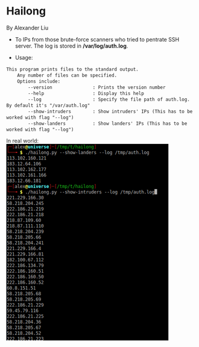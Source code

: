 Hailong
======

By Alexander Liu

* To IPs from those brute-force scanners who tried to pentrate SSH server. The log is stored in **/var/log/auth.log**.

* Usage:   


```
This program prints files to the standard output.
    Any number of files can be specified.
    Options include:
        --version               : Prints the version number
        --help                  : Display this help
        --log                   : Specify the file path of auth.log. By default it's "/var/auth.log"
        --show-intruders        : Show intruders' IPs (This has to be worked with flag "--log")
        --show-landers          : Show landers' IPs (This has to be worked with flag "--log")
```

In real world: 
![alt text][logo]

[logo]: https://github.com/xros/hailong/raw/master/images/show.png "Hailong"

